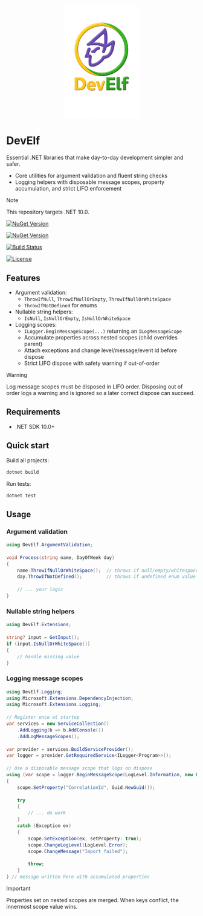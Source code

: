 <p align="center">
  <picture>
    <img src="./assets/Logo.png" alt="DevElf logo" width="200" />
  </picture>
</p>

# DevElf

Essential .NET libraries that make day-to-day development simpler and safer.

- Core utilities for argument validation and fluent string checks
- Logging helpers with disposable message scopes, property accumulation, and strict LIFO enforcement

> [!NOTE]
> This repository targets .NET 10.0.

[![NuGet Version](https://img.shields.io/nuget/v/DevElf.svg?style=flat-square)](https://www.nuget.org/packages/DevElf/)

[![NuGet Version](https://img.shields.io/nuget/v/DevElf.Logging.svg?style=flat-square)](https://www.nuget.org/packages/DevElf.Logging/)

[![Build Status](https://github.com/jlbarreda/DevElf/actions/workflows/ci-cd.yml/badge.svg)](https://github.com/jlbarreda/DevElf/actions/workflows/ci-cd.yml)

[![License](https://img.shields.io/github/license/jlbarreda/DevElf.svg?style=flat-square)](https://github.com/jlbarreda/DevElf/blob/main/LICENSE)

## Features

- Argument validation:
  - `ThrowIfNull`, `ThrowIfNullOrEmpty`, `ThrowIfNullOrWhiteSpace`
  - `ThrowIfNotDefined` for enums
- Nullable string helpers:
  - `IsNull`, `IsNullOrEmpty`, `IsNullOrWhiteSpace`
- Logging scopes:
  - `ILogger.BeginMessageScope(...)` returning an `ILogMessageScope`
  - Accumulate properties across nested scopes (child overrides parent)
  - Attach exceptions and change level/message/event id before dispose
  - Strict LIFO dispose with safety warning if out-of-order

> [!WARNING]
> Log message scopes must be disposed in LIFO order. Disposing out of order logs a warning and is ignored
> so a later correct dispose can succeed.

## Requirements

- .NET SDK 10.0+

## Quick start

Build all projects:

```bash
dotnet build
```

Run tests:

```bash
dotnet test
```

## Usage

### Argument validation

```csharp
using DevElf.ArgumentValidation;

void Process(string name, DayOfWeek day)
{
    name.ThrowIfNullOrWhiteSpace();  // throws if null/empty/whitespace
    day.ThrowIfNotDefined();         // throws if undefined enum value

    // ... your logic
}
```

### Nullable string helpers

```csharp
using DevElf.Extensions;

string? input = GetInput();
if (input.IsNullOrWhiteSpace())
{
    // handle missing value
}
```

### Logging message scopes

```csharp
using DevElf.Logging;
using Microsoft.Extensions.DependencyInjection;
using Microsoft.Extensions.Logging;

// Register once at startup
var services = new ServiceCollection()
    .AddLogging(b => b.AddConsole())
    .AddLogMessageScopes();

var provider = services.BuildServiceProvider();
var logger = provider.GetRequiredService<ILogger<Program>>();

// Use a disposable message scope that logs on dispose
using (var scope = logger.BeginMessageScope(LogLevel.Information, new EventId(1001, "Import"), "Import completed"))
{
    scope.SetProperty("CorrelationId", Guid.NewGuid());

    try
    {
        // ... do work
    }
    catch (Exception ex)
    {
        scope.SetException(ex, setProperty: true);
        scope.ChangeLogLevel(LogLevel.Error);
        scope.ChangeMessage("Import failed");

        throw;
    }
} // message written here with accumulated properties
```

> [!IMPORTANT]
> Properties set on nested scopes are merged. When keys conflict, the innermost scope value wins.
